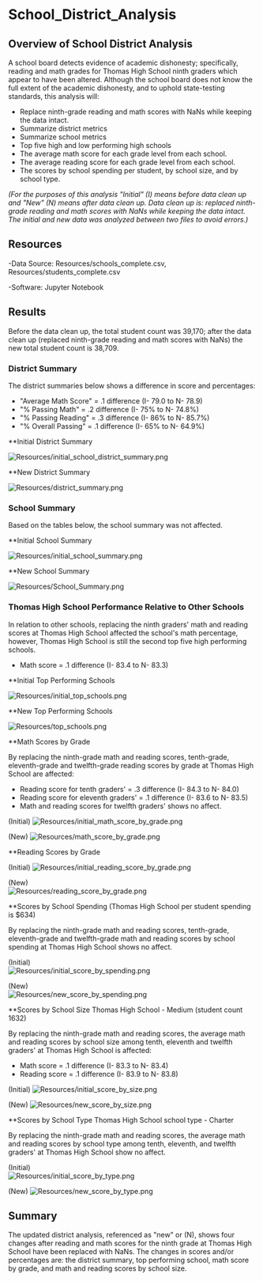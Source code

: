 # School_District_Analysis

## Overview of School District Analysis
A school board detects evidence of academic dishonesty; specifically, reading and math grades for Thomas High School ninth graders which appear to have been altered. Although the school board does not know the full extent of the academic dishonesty, and to uphold state-testing standards, this analysis will:

 * Replace ninth-grade reading and math scores with NaNs while keeping the data intact.
 * Summarize district metrics
 * Summarize school metrics
 * Top five high and low performing high schools 
 * The average math score for each grade level from each school.
 * The average reading score for each grade level from each school.
 * The scores by school spending per student, by school size, and by school type.
 
_(For the purposes of this analysis "Initial" (I) means before data clean up and "New" (N) means after data clean up. Data clean up is: replaced ninth-grade reading and math scores with NaNs while keeping the data intact. The initial and new data was analyzed between two files to avoid errors.)_


## Resources
-Data Source: Resources/schools_complete.csv, Resources/students_complete.csv

-Software: Jupyter Notebook

## Results 
Before the data clean up, the total student count was 39,170; after the data clean up (replaced ninth-grade reading and math scores with NaNs) the new total student count is 38,709. 

### District Summary 
The district summaries below shows a difference in score and percentages:
 * "Average Math Score" = .1 difference (I- 79.0 to N- 78.9)
 * "% Passing Math" = .2 difference (I- 75% to N- 74.8%)
 * "% Passing Reading" = .3 difference (I- 86% to N- 85.7%)
 * "% Overall Passing" = .1 difference (I- 65% to N- 64.9%)
 
**Initial District Summary 

![Resources/initial_school_district_summary.png](Resources/initial_school_district_summary.png) 

**New District Summary

![Resources/district_summary.png](Resources/district_summary.png) 


### School Summary 
Based on the tables below, the school summary was not affected.

**Initial School Summary 

![Resources/initial_school_summary.png](Resources/initial_school_summary.png) 

**New School Summary

![Resources/School_Summary.png](Resources/School_Summary.png)


### Thomas High School Performance Relative to Other Schools 
In relation to other schools, replacing the ninth graders' math and reading scores at Thomas High School affected the school's math percentage, however, Thomas High School  is still the second top five high performing schools. 

*  Math score = .1 difference (I- 83.4 to N- 83.3)

**Initial Top Performing Schools

![Resources/initial_top_schools.png](Resources/initial_top_schools.png)

**New Top Performing Schools

![Resources/top_schools.png](Resources/top_schools.png)

 
**Math Scores by Grade

By replacing the ninth-grade math and reading scores, tenth-grade, eleventh-grade and twelfth-grade reading scores by grade at Thomas High School are affected:

 *  Reading score for tenth graders' = .3 difference (I- 84.3 to N- 84.0)
 *  Reading score for eleventh graders' =  .1 difference (I- 83.6 to N- 83.5)
 *  Math and reading scores for twelfth graders' shows no affect.

(Initial)
![Resources/initial_math_score_by_grade.png](Resources/initial_math_score_by_grade.png)
 
(New)
![Resources/math_score_by_grade.png](Resources/math_score_by_grade.png)
  
**Reading Scores by Grade

(Initial)
![Resources/initial_reading_score_by_grade.png](Resources/initial_reading_score_by_grade.png)

(New)  
![Resources/reading_score_by_grade.png](Resources/reading_score_by_grade.png)
  
 **Scores by School Spending
 (Thomas High School per student spending is $634)
 
By replacing the ninth-grade math and reading scores, tenth-grade, eleventh-grade and twelfth-grade math and reading scores by school spending at Thomas High School shows no affect.

(Initial)  
![Resources/initial_score_by_spending.png](Resources/initial_score_by_spending.png)

(New)  
![Resources/new_score_by_spending.png](Resources/new_score_by_spending.png)
  
 **Scores by School Size
 Thomas High School - Medium (student count 1632)
 
By replacing the ninth-grade math and reading scores, the average math and reading scores by school size among tenth, eleventh and twelfth graders' at Thomas High School is affected: 

*  Math score = .1 difference (I- 83.3 to N- 83.4)
*  Reading score = .1 difference (I- 83.9 to N- 83.8)  
 
 (Initial) 
 ![Resources/initial_score_by_size.png](Resources/initial_score_by_size.png)
 
 (New) 
 ![Resources/new_score_by_size.png](Resources/new_score_by_size.png)
  
 **Scores by School Type
 Thomas High School school type - Charter 
 
By replacing the ninth-grade math and reading scores, the average math and reading scores by school type among tenth, eleventh, and twelfth graders' at Thomas High School show no affect. 

 (Initial)   
 ![Resources/initial_score_by_type.png](Resources/initial_score_by_type.png)
 
 (New) 
 ![Resources/new_score_by_type.png](Resources/new_score_by_type.png)
  
## Summary 
The updated district analysis, referenced as "new" or (N), shows four changes after reading and math scores for the ninth grade at Thomas High School have been replaced with NaNs. The changes in scores and/or percentages are: the district summary, top performing school, math score by grade, and math and reading scores by school size. 





